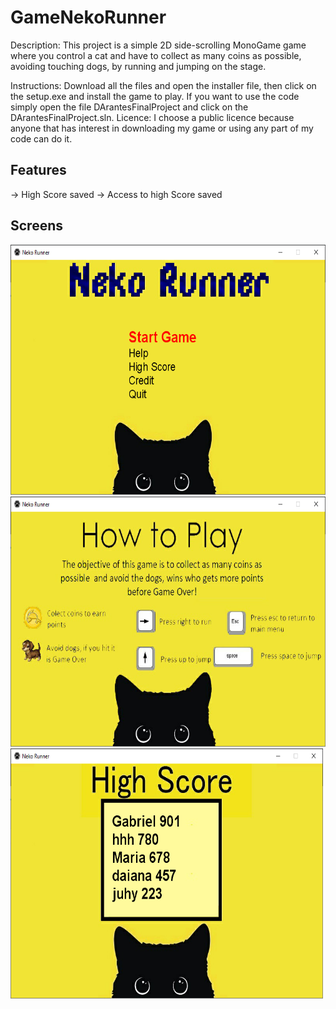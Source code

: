 # GameNekoRunner

Description: This project is a simple 2D side-scrolling MonoGame game where you control a cat and have to collect as many coins as possible, avoiding touching dogs, by running and jumping on the stage.

Instructions: Download all the files and open the installer file, then click on the setup.exe and install the game to play. If you want to use the code simply open the file DArantesFinalProject and click on the DArantesFinalProject.sln.
Licence: I choose a public licence because anyone that has interest in downloading my game or using any part of my code can do it.

## Features
-> High Score saved 
-> Access to high Score saved 

## Screens

<img src="https://github.com/DaianaArantes/GameNekoRunner/blob/master/DesignDoc/screenshot_menu.png" width="600" height="400">
<img src="https://github.com/DaianaArantes/GameNekoRunner/blob/master/DesignDoc/screenshot_how_to_play.png" width="600" height=" 400">
<img src="https://github.com/DaianaArantes/GameNekoRunner/blob/master/DesignDoc/screenshot_highScore.png" width="500" height=" 400">



